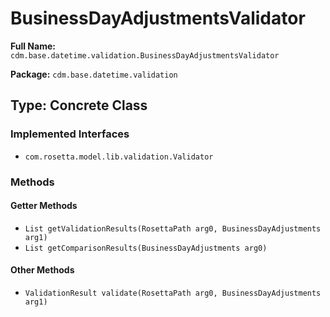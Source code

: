 # BusinessDayAdjustmentsValidator

**Full Name:** `cdm.base.datetime.validation.BusinessDayAdjustmentsValidator`

**Package:** `cdm.base.datetime.validation`

## Type: Concrete Class

### Implemented Interfaces

- `com.rosetta.model.lib.validation.Validator`

### Methods

#### Getter Methods

- `List getValidationResults(RosettaPath arg0, BusinessDayAdjustments arg1)`
- `List getComparisonResults(BusinessDayAdjustments arg0)`

#### Other Methods

- `ValidationResult validate(RosettaPath arg0, BusinessDayAdjustments arg1)`

